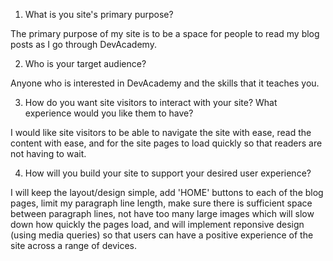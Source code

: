 1. What is you site's primary purpose?

The primary purpose of my site is to be a space for people to read my blog posts as I go through DevAcademy.

2. Who is your target audience?

Anyone who is interested in DevAcademy and the skills that it teaches you.

3. How do you want site visitors to interact with your site? What experience would you like them to have?

I would like site visitors to be able to navigate the site with ease, read the content with ease, and for the site pages to load quickly so that readers are not having to wait.

4. How will you build your site to support your desired user experience?

I will keep the layout/design simple, add 'HOME' buttons to each of the blog pages, limit my paragraph line length, make sure there is sufficient space between paragraph lines, not have too many large images which will slow down how quickly the pages load, and will implement reponsive design (using media queries) so that users can have a positive experience of the site across a range of devices.